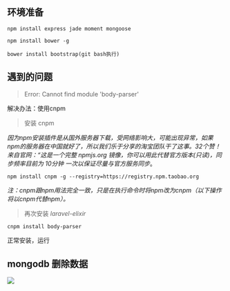 
## 环境准备

	npm install express jade moment mongoose
	
	npm install bower -g
	
	bower install bootstrap(git bash执行)


## 遇到的问题

>Error: Cannot find module 'body-parser'

解决办法：使用cnpm

>安装 cnpm

*因为npm安装插件是从国外服务器下载，受网络影响大，可能出现异常，如果npm的服务器在中国就好了，所以我们乐于分享的淘宝团队干了这事。32个赞！来自官网：“这是一个完整 npmjs.org 镜像，你可以用此代替官方版本(只读)，同步频率目前为 10分钟 一次以保证尽量与官方服务同步*。
	
	npm install cnpm -g --registry=https://registry.npm.taobao.org

*注：cnpm跟npm用法完全一致，只是在执行命令时将npm改为cnpm（以下操作将以cnpm代替npm）。*

>再次安装 *laravel-elixir*

	cnpm install body-parser

正常安装，运行



## mongodb 删除数据

![](https://github.com/zxx1988328/node_project/blob/master/img/delete_data.png)
